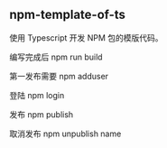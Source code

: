 
## npm-template-of-ts

使用 Typescript 开发 NPM 包的模版代码。   

编写完成后 npm run build  

第一发布需要 npm adduser  

登陆 npm login

发布 npm publish  

取消发布 npm unpublish name





